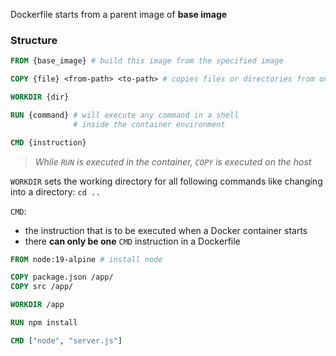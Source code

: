 
Dockerfile starts from a parent image of **base image**

### Structure

```dockerfile
FROM {base_image} # build this image from the specified image

COPY {file} <from-path> <to-path> # copies files or directories from one folder to another one

WORKDIR {dir}

RUN {command} # will execute any command in a shell
              # inside the container environment

CMD {instruction}
```

>*While `RUN` is executed in the container, `COPY` is executed on the host*

`WORKDIR` sets the working directory for all following commands like changing into a directory: `cd ..`

`CMD`:
- the instruction that is to be executed when a Docker container starts
- there **can only be one** `CMD` instruction in a Dockerfile

```dockerfile
FROM node:19-alpine # install node

COPY package.json /app/
COPY src /app/

WORKDIR /app

RUN npm install

CMD ["node", "server.js"]
```